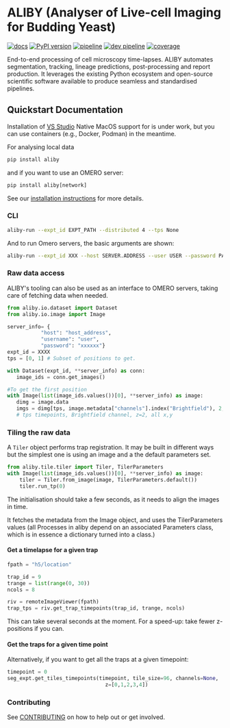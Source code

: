 # ALIBY (Analyser of Live-cell Imaging for Budding Yeast)

[![docs](https://readthedocs.org/projects/aliby/badge/?version=master)](https://aliby.readthedocs.io/en/latest)
[![PyPI version](https://badge.fury.io/py/aliby.svg)](https://badge.fury.io/py/aliby)
[![pipeline](https://git.ecdf.ed.ac.uk/swain-lab/aliby/aliby/badges/master/pipeline.svg?key_text=master)](https://git.ecdf.ed.ac.uk/swain-lab/aliby/aliby/-/pipelines)
[![dev pipeline](https://git.ecdf.ed.ac.uk/swain-lab/aliby/aliby/badges/dev/pipeline.svg?key_text=dev)](https://git.ecdf.ed.ac.uk/swain-lab/aliby/aliby/-/commits/dev)
[![coverage](https://git.ecdf.ed.ac.uk/swain-lab/aliby/aliby/badges/dev/coverage.svg)](https://git.ecdf.ed.ac.uk/swain-lab/aliby/aliby/-/commits/dev)

End-to-end processing of cell microscopy time-lapses. ALIBY automates segmentation, tracking, lineage predictions, post-processing and report production. It leverages the existing Python ecosystem and open-source scientific software available to produce seamless and standardised pipelines.

## Quickstart Documentation
Installation of [VS Studio](https://visualstudio.microsoft.com/downloads/#microsoft-visual-c-redistributable-for-visual-studio-2022) Native MacOS support for is under work, but you can use containers (e.g., Docker, Podman) in the meantime.

For analysing local data
 ```python
pip install aliby
 ```

and if you want to use an OMERO server:
 ```python
pip install aliby[network]
 ```

See our [installation instructions]( https://aliby.readthedocs.io/en/latest/INSTALL.html ) for more details.

### CLI

 ```bash
aliby-run --expt_id EXPT_PATH --distributed 4 --tps None
 ```

And to run Omero servers, the basic arguments are shown:
 ```bash
 aliby-run --expt_id XXX --host SERVER.ADDRESS --user USER --password PASSWORD 
 ```

### Raw data access

ALIBY's tooling can also be used as an interface to OMERO servers, taking care of fetching data when needed.
 ```python
from aliby.io.dataset import Dataset
from aliby.io.image import Image

server_info= {
            "host": "host_address",
            "username": "user",
            "password": "xxxxxx"}
expt_id = XXXX
tps = [0, 1] # Subset of positions to get.

with Dataset(expt_id, **server_info) as conn:
    image_ids = conn.get_images()

#To get the first position
with Image(list(image_ids.values())[0], **server_info) as image:
    dimg = image.data
    imgs = dimg[tps, image.metadata["channels"].index("Brightfield"), 2, ...].compute()
    # tps timepoints, Brightfield channel, z=2, all x,y
```

### Tiling the raw data

A `Tiler` object performs trap registration. It may be built in different ways but the simplest one is using an image and a the default parameters set.

```python
from aliby.tile.tiler import Tiler, TilerParameters
with Image(list(image_ids.values())[0], **server_info) as image:
    tiler = Tiler.from_image(image, TilerParameters.default())
    tiler.run_tp(0)
```

The initialisation should take a few seconds, as it needs to align the images
in time.

It fetches the metadata from the Image object, and uses the TilerParameters values (all Processes in aliby depend on an associated Parameters class, which is in essence a dictionary turned into a class.)

#### Get a timelapse for a given trap
```python
fpath = "h5/location"

trap_id = 9
trange = list(range(0, 30))
ncols = 8

riv = remoteImageViewer(fpath)
trap_tps = riv.get_trap_timepoints(trap_id, trange, ncols)
```

This can take several seconds at the moment.
For a speed-up: take fewer z-positions if you can.

#### Get the traps for a given time point
Alternatively, if you want to get all the traps at a given timepoint:

```python
timepoint = 0
seg_expt.get_tiles_timepoints(timepoint, tile_size=96, channels=None,
                                z=[0,1,2,3,4])
```


### Contributing
See [CONTRIBUTING](https://aliby.readthedocs.io/en/latest/INSTALL.html) on how to help out or get involved.
